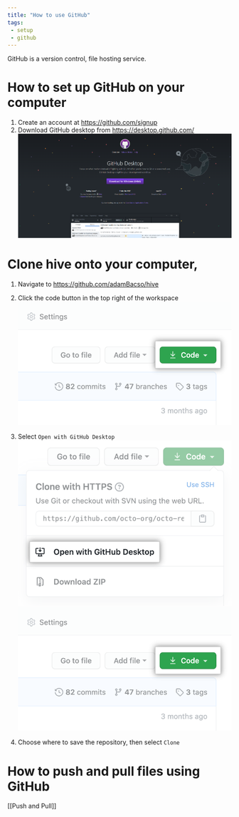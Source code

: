 ```yaml
---
title: "How to use GitHub"
tags:
 - setup
 - github
---
```

GitHub is a version control, file hosting service.

# How to set up GitHub on your computer
1. Create an account at https://github.com/signup
2. Download GitHub desktop from https://desktop.github.com/
![github_desktop.png](github_desktop.png)


# Clone hive onto your computer,
1. Navigate to https://github.com/adamBacso/hive
2. Click the code button in the top right of the workspace ![code_button.png](code_button.png)
4. Select `Open with GitHub Desktop` ![open_with_github_desktop.png](open_with_github_desktop.png)
![code_button.png](code_button.png)

6. Choose where to save the repository, then select `Clone`

# How to push and pull files using GitHub
[[Push and Pull]]
